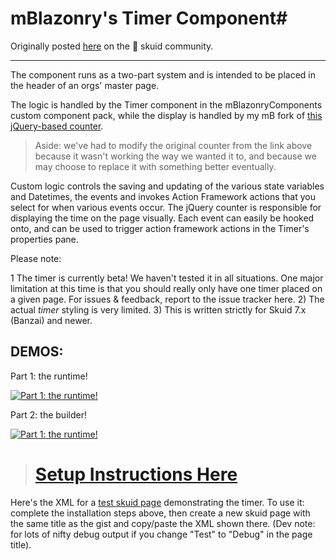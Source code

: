 # mBlazonry's Timer Component#

Originally posted [here](https://community.skuid.com/skuid/topics/timer-component-time-tasks-with-hooks-on-action-framework-events) on the :octopus: skuid community. 

----------

The component runs as a two-part system and is intended to be placed in the header of an orgs' master page. 

The logic is handled by the Timer component in the mBlazonryComponents custom component pack, while the display is handled by my mB fork of [this jQuery-based counter](https://sophilabs.github.io/jquery-counter/). 

> Aside: we've had to modify the original counter from the link above because it wasn't working the way we wanted it to, and because we may choose to replace it with something better eventually. 

Custom logic controls the saving and updating of the various state variables and Datetimes, the events and invokes Action Framework actions that you select for when various events occur. The jQuery counter is responsible for displaying the time on the page visually. Each event can easily be hooked onto, and can be used to trigger action framework actions in the Timer's properties pane.

Please note: 

1 The timer is currently beta! We haven't tested it in all situations. One major limitation at this time is that you should really only have one timer placed on a given page. For issues & feedback, report to the issue tracker here. 
2) The actual *timer* styling is very limited. 
3) This is written strictly for Skuid 7.x (Banzai) and newer. 

## DEMOS:  ##

Part 1: the runtime!

[![Part 1: the runtime!](http://img.youtube.com/vi/k0yAfYj-HJI/0.jpg)](https://youtu.be/k0yAfYj-HJI "Timer component - runtime demo!")

Part 2: the builder!

[![Part 1: the runtime!](http://img.youtube.com/vi/vJ2nSqk-kJs/0.jpg)](https://youtu.be/vJ2nSqk-kJs "Timer component - builder demo!")


> # [Setup Instructions Here](mBlazonrySupport/INSTALLATION.md) #


Here's the XML for a [test skuid page](https://gist.github.com/aklef/fbf1fd4995e4d2bb25211410788f7f77) demonstrating the timer. To use it: complete the installation steps above, then create a new skuid page with the same title as the gist and copy/paste the XML shown there. 
(Dev note: for lots of nifty debug output if you change "Test" to "Debug" in the page title). 